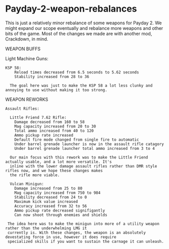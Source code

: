 # Payday-2-weapon-rebalances
This is just a relatively minor rebalance of some weapons for Payday 2. We might expand our scope eventually and rebalance more
weapons and other bits of the game. Most of the changes we made are with another mod, Crackdown, in mind.

WEAPON BUFFS
  
  Light Machine Guns:
  
    KSP 58:
        Reload times decreased from 6.5 seconds to 5.62 seconds
        Stability increased from 28 to 36
      
      The goal here was just to make the KSP 58 a lot less clunky and annoying to use without making it too strong.
  
    
WEAPON REWORKS      

    Assault Rifles:
      
      Little Friend 7.62 Rifle:
        Damage decreased from 160 to 58
        Mag capacity increased from 20 to 30
        Total ammo increased from 40 to 120
        Ammo pickup rate increased
        Default fire mode changed from single fire to automatic
        Under barrel grenade launcher is now in the assault rifle catagory
        Under barrel grenade launcher total ammo increased from 3 to 4
      
      Our main focus with this rework was to make the Little Friend actually usable, and a lot more versatile. It's
      inline with the lower damage assault rifles rather than DMR style rifles now, and we hope these changes makes
      the rifle more viable.
        
      Vulcan Minigun:
        Damage increased from 25 to 80
        Mag capacity increased from 750 to 984
        Stability decreased from 24 to 0
        Maximum kick value increased
        Accuracy increased from 32 to 56
        Ammo pickup rate decreased signifigantly
        Can now shoot through enemies and shields
     
     The idea here was to make the minigun into more of a utility weapon rather than the underwhelming LMG it
     currently is. With these changes, the weapon is an absolutely devestating force in use, however it does require
     specialized skills if you want to sustain the carnage it can unleash.
